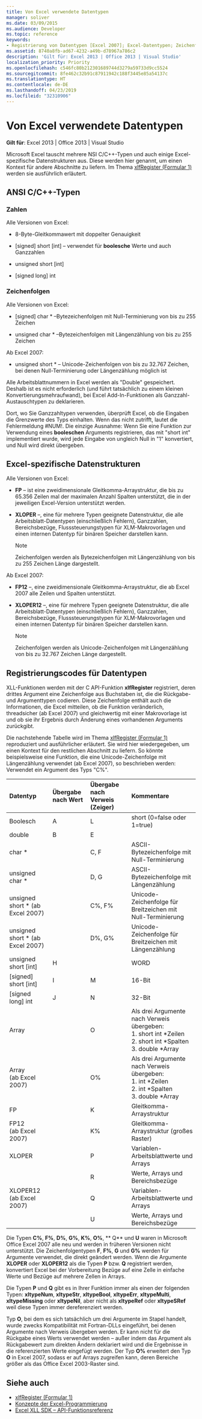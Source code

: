 ```yaml
---
title: Von Excel verwendete Datentypen
manager: soliver
ms.date: 03/09/2015
ms.audience: Developer
ms.topic: reference
keywords:
- Registrierung von Datentypen [Excel 2007]; Excel-Datentypen; Zeichenfolgen [Excel 2007]; Zahlen [Excel 2007]; Datenstrukturen [Excel 2007]; Datentypen [Excel 2007]
ms.assetid: 8740a8fb-ad67-4232-a49b-d78967a786c2
description: 'Gilt für: Excel 2013 | Office 2013 | Visual Studio'
localization_priority: Priority
ms.openlocfilehash: c546fc80b212301689744d3279a59733d9cc5524
ms.sourcegitcommit: 8fe462c32b91c87911942c188f3445e85a54137c
ms.translationtype: HT
ms.contentlocale: de-DE
ms.lasthandoff: 04/23/2019
ms.locfileid: "32310906"
---
```

# <a name="data-types-used-by-excel"></a>Von Excel verwendete Datentypen

**Gilt für**: Excel 2013 | Office 2013 | Visual Studio 
  
Microsoft Excel tauscht mehrere NSI C/C++-Typen und auch einige Excel-spezifische Datenstrukturen aus. Diese werden hier genannt, um einen Kontext für andere Abschnitte zu liefern. Im Thema [xlfRegister (Formular 1)](xlfregister-form-1.md) werden sie ausführlich erläutert. 
  
## <a name="ansi-cc-types"></a>ANSI C/C++-Typen

### <a name="numbers"></a>Zahlen

Alle Versionen von Excel:
  
- 8-Byte-Gleitkommawert mit doppelter Genauigkeit
    
- [signed] short [int] &ndash; verwendet für **boolesche** Werte und auch Ganzzahlen 
    
- unsigned short [int]
    
- [signed long] int
    
### <a name="strings"></a>Zeichenfolgen

Alle Versionen von Excel:
  
- [signed] char \* &ndash;Bytezeichenfolgen mit Null-Terminierung von bis zu 255 Zeichen
    
- unsigned char \* &ndash;Bytezeichenfolgen mit Längenzählung von bis zu 255 Zeichen
    
Ab Excel 2007:
  
- unsigned short \* &ndash; Unicode-Zeichenfolgen von bis zu 32.767 Zeichen, bei denen Null-Terminierung oder Längenzählung möglich ist
    
Alle Arbeitsblattnummern in Excel werden als "Double" gespeichert. Deshalb ist es nicht erforderlich (und führt tatsächlich zu einem kleinen Konvertierungsmehraufwand), bei Excel Add-In-Funktionen als Ganzzahl-Austauschtypen zu deklarieren.
  
Dort, wo Sie Ganzzahltypen verwenden, überprüft Excel, ob die Eingaben die Grenzwerte des Typs einhalten.  Wenn das nicht zutrifft, lautet die Fehlermeldung #NUM!. Die einzige Ausnahme: Wenn Sie eine Funktion zur Verwendung eines **booleschen** Arguments registrieren, das mit "short int" implementiert wurde, wird jede Eingabe von ungleich Null in "1" konvertiert, und Null wird direkt übergeben. 
  
## <a name="excel-specific-data-structures"></a>Excel-spezifische Datenstrukturen

Alle Versionen von Excel:
  
- **FP** &ndash; ist eine zweidimensionale Gleitkomma-Arraystruktur, die bis zu 65.356 Zeilen mal der maximalen Anzahl Spalten unterstützt, die in der jeweiligen Excel-Version unterstützt werden. 
    
- **XLOPER** &ndash;, eine für mehrere Typen geeignete Datenstruktur, die alle Arbeitsblatt-Datentypen (einschließlich Fehlern), Ganzzahlen, Bereichsbezüge, Flusssteuerungstypen für XLM-Makrovorlagen und einen internen Datentyp für binären Speicher darstellen kann. 
    
   > [!NOTE]
   > Zeichenfolgen werden als Bytezeichenfolgen mit Längenzählung von bis zu 255 Zeichen Länge dargestellt. 
  
Ab Excel 2007:
  
- **FP12** &ndash;, eine zweidimensionale Gleitkomma-Arraystruktur, die ab Excel 2007 alle Zeilen und Spalten unterstützt. 
    
- **XLOPER12** &ndash;, eine für mehrere Typen geeignete Datenstruktur, die alle Arbeitsblatt-Datentypen (einschließlich Fehlern), Ganzzahlen, Bereichsbezüge, Flusssteuerungstypen für XLM-Makrovorlagen und einen internen Datentyp für binären Speicher darstellen kann. 
    
   > [!NOTE]
   > Zeichenfolgen werden als Unicode-Zeichenfolgen mit Längenzählung von bis zu 32.767 Zeichen Länge dargestellt. 
  
## <a name="registration-data-type-codes"></a>Registrierungscodes für Datentypen

XLL-Funktionen werden mit der C API-Funktion **xlfRegister** registriert, deren drittes Argument eine Zeichenfolge aus Buchstaben ist, die die Rückgabe- und Argumenttypen codieren. Diese Zeichenfolge enthält auch die Informationen, die Excel mitteilen, ob die Funktion veränderlich, threadsicher (ab Excel 2007) und gleichwertig mit einer Makrovorlage ist und ob sie ihr Ergebnis durch Änderung eines vorhandenen Arguments zurückgibt.
  
Die nachstehende Tabelle wird im Thema [xlfRegister (Formular 1)](xlfregister-form-1.md) reproduziert und ausführlicher erläutert. Sie wird hier wiedergegeben, um einen Kontext für den restlichen Abschnitt zu liefern. So könnte beispielsweise eine Funktion, die eine Unicode-Zeichenfolge mit Längenzählung verwendet (ab Excel 2007), so beschrieben werden: Verwendet ein Argument des Typs "C%". 
  
|Datentyp|Übergabe nach Wert|Übergabe nach Verweis (Zeiger)|Kommentare|
|:-----|:-----|:-----|:-----|
|Boolesch  <br/> |A  <br/> |L  <br/> |short (0=false oder 1=true)  <br/> |
|double  <br/> |B  <br/> |E  <br/> ||
|char \*  <br/> ||C, F  <br/> |ASCII-Bytezeichenfolge mit Null-Terminierung  <br/> |
|unsigned char \*  <br/> ||D, G  <br/> |ASCII-Bytezeichenfolge mit Längenzählung  <br/> |
|unsigned short \* (ab Excel 2007)  <br/> ||C%, F%  <br/> |Unicode-Zeichenfolge für Breitzeichen mit Null-Terminierung  <br/> |
|unsigned short \* (ab Excel 2007)  <br/> ||D%, G%  <br/> |Unicode-Zeichenfolge für Breitzeichen mit Längenzählung  <br/> |
|unsigned short [int]  <br/> |H  <br/> ||WORD  <br/> |
|[signed] short [int]  <br/> |I  <br/> |M  <br/> |16-Bit  <br/> |
|[signed long] int  <br/> |J  <br/> |N  <br/> |32-Bit  <br/> |
|Array  <br/> ||O  <br/> | Als drei Argumente nach Verweis übergeben:  <br/>1. short int \*Zeilen  <br/>2. short int \*Spalten  <br/>3. double \*Array  <br/> |
|Array  <br/> (ab Excel 2007)  <br/> ||O%  <br/> | Als drei Argumente nach Verweis übergeben:  <br/>1. int \*Zeilen  <br/>2. int \*Spalten  <br/>3. double \*Array  <br/> |
|FP  <br/> ||K  <br/> |Gleitkomma-Arraystruktur  <br/> |
|FP12  <br/> (ab Excel 2007)  <br/> ||K%  <br/> |Gleitkomma-Arraystruktur (großes Raster)  <br/> |
|XLOPER  <br/> ||P  <br/> |Variablen-Arbeitsblattwerte und Arrays  <br/> |
|||R  <br/> |Werte, Arrays und Bereichsbezüge  <br/> |
|XLOPER12  <br/> (ab Excel 2007)  <br/> ||Q  <br/> |Variablen-Arbeitsblattwerte und Arrays  <br/> |
|||U  <br/> |Werte, Arrays und Bereichsbezüge  <br/> |
   
Die Typen **C%**, **F%**, **D%**, **G%**, **K%**, **O%**, ** Q** und **U** waren in Microsoft Office Excel 2007 alle neu und werden in früheren Versionen nicht unterstützt. Die Zeichenfolgentypen **F**, **F%**, **G** und **G%** werden für Argumente verwendet, die direkt geändert werden. Wenn die Argumente **XLOPER** oder **XLOPER12** als die Typen **P** bzw. **Q** registriert werden, konvertiert Excel bei der Vorbereitung Bezüge auf eine Zelle in einfache Werte und Bezüge auf mehrere Zellen in Arrays. 
  
Die Typen **P** und **Q** gibt es in Ihrer Funktion immer als einen der folgenden Typen: **xltypeNum**, **xltypeStr**, **xltypeBool**, **xltypeErr**, **xltypeMulti**, **xltypeMissing** oder **xltypeNil**, aber nicht als **xltypeRef** oder **xltypeSRef** weil diese Typen immer dereferenziert werden. 
  
Typ **O**, bei dem es sich tatsächlich um drei Argumente im Stapel handelt, wurde zwecks Kompatibilität mit Fortran-DLLs eingeführt, bei denen Argumente nach Verweis übergeben werden. Er kann nicht für die Rückgabe eines Werts verwendet werden – außer indem das Argument als Rückgabewert zum direkten Ändern deklariert wird und die Ergebnisse in die referenzierten Werte eingefügt werden. Der Typ **O%** erweitert den Typ **O** in Excel 2007, sodass er auf Arrays zugreifen kann, deren Bereiche größer als das Office Excel 2003-Raster sind. 
  
## <a name="see-also"></a>Siehe auch

- [xlfRegister (Formular 1)](xlfregister-form-1.md)
- [Konzepte der Excel-Programmierung](excel-programming-concepts.md)
- [Excel XLL SDK – API-Funktionsreferenz](excel-xll-sdk-api-function-reference.md)

